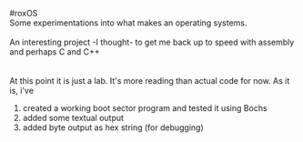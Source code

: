 #roxOS 
<br/>
Some experimentations into what makes an operating systems.</br>
<br/>
An interesting project -I thought- to get me back up to speed with assembly and perhaps C and C++<br/>
<br/>
<br/>
At this point it is just a lab.  It's more reading than actual code for now. As it is, i've <br/>
<ol>
	<li>created a working boot sector program and tested it using Bochs</li>
	<li>added some textual output</li>
	<li>added byte output as hex string (for debugging)</li>
</ol>